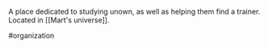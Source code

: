 A place dedicated to studying unown, as well as helping them find a trainer. Located in [[Mart's universe]].

#organization 